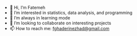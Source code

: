 - 👋 Hi, I’m Fatemeh
- 👀 I’m interested in statistics, data analysis, and programming
- 🌱 I’m always in learning mode 
- 💞️ I’m looking to collaborate on interesting projects
- 📫 How to reach me: fghaderinezhad@gmail.com

